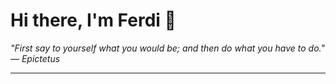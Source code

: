 <h1>Hi there, I'm Ferdi 👋</h1>

<p><em>
  "First say to yourself what you would be; and then do what you have to do." — Epictetus
</em></p>

---
